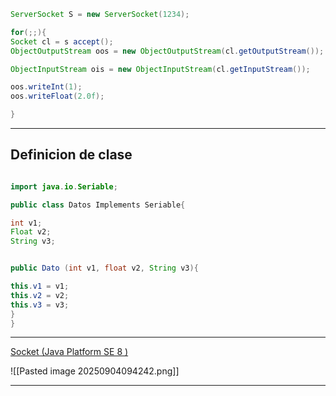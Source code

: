 ```Java
ServerSocket S = new ServerSocket(1234);

for(;;){
Socket cl = s accept();
ObjectOutputStream oos = new ObjectOutputStream(cl.getOutputStream());

ObjectInputStream ois = new ObjectInputStream(cl.getInputStream());

oos.writeInt(1);
oos.writeFloat(2.0f);

}
```


---

## Definicion de clase 


``` Java

import java.io.Seriable;

public class Datos Implements Seriable{

int v1;
Float v2;
String v3;


public Dato (int v1, float v2, String v3){

this.v1 = v1;
this.v2 = v2;
this.v3 = v3;
}
}

```


---


[Socket (Java Platform SE 8 )](https://docs.oracle.com/javase/8/docs/api/java/net/Socket.html)

![[Pasted image 20250904094242.png]]

---

